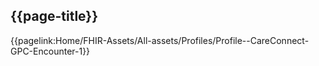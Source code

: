 ## {{page-title}}

{{pagelink:Home/FHIR-Assets/All-assets/Profiles/Profile--CareConnect-GPC-Encounter-1}}